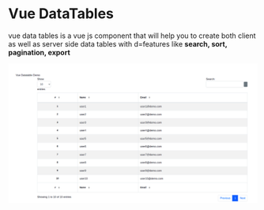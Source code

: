# Vue DataTables

vue data tables is a vue js component that will help you to create both client as well as server side
data tables with d=features like <strong>search, sort, pagination, export</strong>

![vue-datatables](https://github.com/iYogesharma/vue-datatables/blob/master/demo.png)
